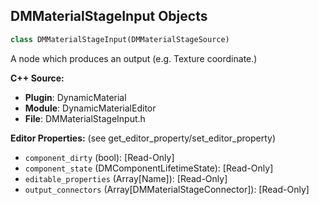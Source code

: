## DMMaterialStageInput Objects

```python
class DMMaterialStageInput(DMMaterialStageSource)
```

A node which produces an output (e.g. Texture coordinate.)

**C++ Source:**

- **Plugin**: DynamicMaterial
- **Module**: DynamicMaterialEditor
- **File**: DMMaterialStageInput.h

**Editor Properties:** (see get_editor_property/set_editor_property)

- ``component_dirty`` (bool):  [Read-Only]
- ``component_state`` (DMComponentLifetimeState):  [Read-Only]
- ``editable_properties`` (Array[Name]):  [Read-Only]
- ``output_connectors`` (Array[DMMaterialStageConnector]):  [Read-Only]

<a id="unreal.DMMaterialStageThroughputLayerBlend"></a>